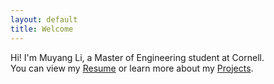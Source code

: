 ```yaml
---
layout: default
title: Welcome
---
```


Hi! I'm Muyang Li, a Master of Engineering student at Cornell.  
You can view my [Resume](assets/Muyang_Li_Resume.pdf) or learn more about my [Projects](projects.html).